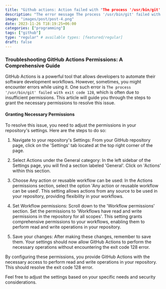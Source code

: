 ```yaml
---
title: "Github actions: Action failed with "The process '/usr/bin/git' failed with exit code 128"
description: "The error message The process '/usr/bin/git' failed with exit code 128 typically indicates that GitHub Actions does not have the required permissions to execute certain tasks in your repository. This could be due to restrictions on the actions that can be run, or limitations on the scope of the workflows."
image: "images/post/post-4.png"
date: 2023-11-26 T18:19:25+06:00
categories: ["programming"]
tags: ["github"]
type: "regular" # available types: [featured/regular]
draft: false
---
```




### Troubleshooting GitHub Actions Permissions: A Comprehensive Guide

GitHub Actions is a powerful tool that allows developers to automate their software development workflows. However, sometimes, you might encounter errors while using it. One such error is `The process '/usr/bin/git' failed with exit code 128`, which is often due to insufficient permissions. This article will guide you through the steps to grant the necessary permissions to resolve this issue.

#### Granting Necessary Permissions
To resolve this issue, you need to adjust the permissions in your repository's settings. Here are the steps to do so:

1. Navigate to your repository's Settings: From your GitHub repository page, click on the 'Settings' tab located at the top right corner of the page.

2. Select Actions under the General category: In the left sidebar of the Settings page, you will find a section labeled 'General'. Click on 'Actions' within this section.

3. Choose Any action or reusable workflow can be used: In the Actions permissions section, select the option 'Any action or reusable workflow can be used'. This setting allows actions from any source to be used in your repository, providing flexibility in your workflows.


4. Set Workflow permissions: Scroll down to the 'Workflow permissions' section. Set the permissions to 'Workflows have read and write permissions in the repository for all scopes'. This setting grants comprehensive permissions to your workflows, enabling them to perform read and write operations in your repository.

5. Save your changes: After making these changes, remember to save them. Your settings should now allow GitHub Actions to perform the necessary operations without encountering the exit code 128 error.

By configuring these permissions, you provide GitHub Actions with the necessary access to perform read and write operations in your repository. This should resolve the exit code 128 error.

Feel free to adjust the settings based on your specific needs and security considerations. 